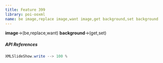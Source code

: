 ```yaml
---
title: Feature 399
library: poi-ooxml
name: be image,replace image,want image,get background,set background
---
```


**image**->(be,replace,want) **background**->(get,set) 

##### API References

```java
XMLSlideShow.write --> 100 %
```
